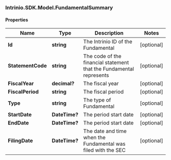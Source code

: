### Intrinio.SDK.Model.FundamentalSummary
#### Properties

Name | Type | Description | Notes
------------ | ------------- | ------------- | -------------
**Id** | **string** | The Intrinio ID of the Fundamental | [optional] 
**StatementCode** | **string** | The code of the financial statement that the Fundamental represents | [optional] 
**FiscalYear** | **decimal?** | The fiscal year | [optional] 
**FiscalPeriod** | **string** | The fiscal period | [optional] 
**Type** | **string** | The type of Fundamental | [optional] 
**StartDate** | **DateTime?** | The period start date | [optional] 
**EndDate** | **DateTime?** | The period start date | [optional] 
**FilingDate** | **DateTime?** | The date and time when the Fundamental was filed with the SEC | [optional] 

